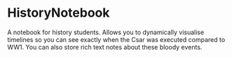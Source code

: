 HistoryNotebook
===============

A notebook for history students. Allows you to dynamically visualise timelines so you can see exactly when the Csar was executed compared to WW1. You can also store rich text notes about these bloody events.
